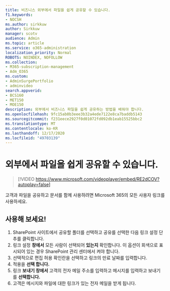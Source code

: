 ```yaml
---
title: 비즈니스 외부에서 파일을 쉽게 공유할 수 있습니다.
f1.keywords:
- NOCSH
ms.author: sirkkuw
author: Sirkkuw
manager: scotv
audience: Admin
ms.topic: article
ms.service: o365-administration
localization_priority: Normal
ROBOTS: NOINDEX, NOFOLLOW
ms.collection:
- M365-subscription-management
- Adm_O365
ms.custom:
- AdminSurgePortfolio
- adminvideo
search.appverid:
- BCS160
- MET150
- MOE150
description: 외부에서 비즈니스 파일을 쉽게 공유하는 방법을 배워야 합니다.
ms.openlocfilehash: 9fc15ab0b3eee3b32a4ede7122e8ca7baddb5143
ms.sourcegitcommit: f231eece2927f0d01072fd092db1eab15525bbc2
ms.translationtype: MT
ms.contentlocale: ko-KR
ms.lasthandoff: 12/17/2020
ms.locfileid: "49703139"
---
```

# <a name="easily-share-files-externally"></a>외부에서 파일을 쉽게 공유할 수 있습니다.

> [!VIDEO https://www.microsoft.com/videoplayer/embed/RE2dCOV?autoplay=false]

고객과 파일을 공유하고 문서를 함께 사용하려면 Microsoft 365의 모든 사용자 링크를 사용하세요.

## <a name="try-it"></a>사용해 보세요!

1. SharePoint 사이트에서 공유할 폴더를 선택하고 공유를 선택한 다음 링크 설정 단추를 클릭합니다.
1. 링크 설정 **창에서** 모든 사람이 선택되어 **있는지** 확인합니다. 이 옵션이 회색으로 표시되어 있는 경우 SharePoint 관리 센터에서 켜야 합니다.
1. 선택적으로 편집  허용 확인란을 선택하고 링크의 만료 날짜를 입력합니다.
1. 적용을 **선택 합니다.**
1. 링크 **보내기 창에서** 고객의 전자 메일 주소를 입력하고 메시지를 입력하고 보내기 를 **선택합니다.**
1. 고객은 메시지와 파일에 대한 링크가 있는 전자 메일을 받게 됩니다.